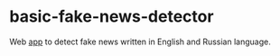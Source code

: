 # basic-fake-news-detector
Web [app](https://edinorog2196-basic-fake-news-detector-codesapp-y8hmdy.streamlit.app/) to detect fake news written in English and Russian language.

